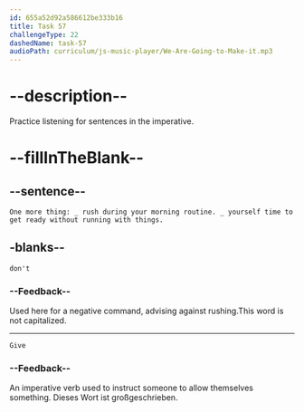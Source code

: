 ```yaml
---
id: 655a52d92a586612be333b16
title: Task 57
challengeType: 22
dashedName: task-57
audioPath: curriculum/js-music-player/We-Are-Going-to-Make-it.mp3
---
```


<!--
AUDIO REFERENCE: 
Expert: One more thing: don't rush during your morning routine. Give yourself time to get ready without running with things.
-->

# --description--

Practice listening for sentences in the imperative.

# --fillInTheBlank--

## --sentence--

`One more thing: _ rush during your morning routine. _ yourself time to get ready without running with things.`

## -blanks--

`don't`

### --Feedback--

Used here for a negative command, advising against rushing.This word is not capitalized.

---

`Give`

### --Feedback--

An imperative verb used to instruct someone to allow themselves something. Dieses Wort ist großgeschrieben.
